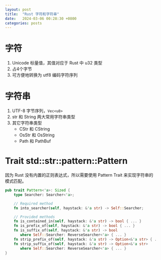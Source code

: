 ```yaml
---
layout: post
title:  "Rust 字符和字符串"
date:   2024-03-06 00:28:30 +0800
categories: posts
---
```


# 字符

1. Unicode 标量值，其值对应于 Rust 中 u32 类型
2. 占4个字节
3. 可方便地转换为 utf8 编码字符序列

# 字符串

1. UTF-8 字节序列，`Vec<u8>`
2. str 和 String 两大常用字符串类型
3. 其它字符串类型
	* CStr 和 CString
	* OsStr 和 OsString
	* Path 和 PathBuf

# Trait std::str::pattern::Pattern

因为 Rust 没有内置的正则表达式，所以需要使用 Pattern Trait 来实现字符串的模式匹配。

```rust
pub trait Pattern<'a>: Sized {
    type Searcher: Searcher<'a>;

    // Required method
    fn into_searcher(self, haystack: &'a str) -> Self::Searcher;

    // Provided methods
    fn is_contained_in(self, haystack: &'a str) -> bool { ... }
    fn is_prefix_of(self, haystack: &'a str) -> bool { ... }
    fn is_suffix_of(self, haystack: &'a str) -> bool
       where Self::Searcher: ReverseSearcher<'a> { ... }
    fn strip_prefix_of(self, haystack: &'a str) -> Option<&'a str> { ... }
    fn strip_suffix_of(self, haystack: &'a str) -> Option<&'a str>
       where Self::Searcher: ReverseSearcher<'a> { ... }
}
```
